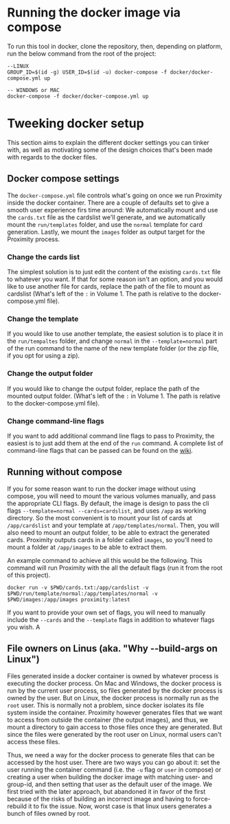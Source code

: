 # Running the docker image via compose
To run this tool in docker, clone the repository, then, depending on platform, run the below command from the root of the project:
```
--LINUX 
GROUP_ID=$(id -g) USER_ID=$(id -u) docker-compose -f docker/docker-compose.yml up

-- WINDOWS or MAC
docker-compose -f docker/docker-compose.yml up
```

# Tweeking docker setup
This section aims to explain the different docker settings you can tinker with, as well as motivating some of
the design choices that's been made with regards to the docker files.

## Docker compose settings
The `docker-compose.yml` file controls what's going on once we run Proximity inside the docker container. 
There are a couple of defaults set to give a smooth user experience firs time around: We 
automatically mount and use the `cards.txt` file as the cardslist we'll generate, and we automatically 
mount the `run/templates` folder, and use the `normal` template for card generation. Lastly, we mount
the `images` folder as output target for the Proximity process.

### Change the cards list
The simplest solution is to just edit the content of the existing `cards.txt` file to whatever you want.
If that for some reason isn't an option, and you would like to use another file for cards, replace the path
of the file to mount as cardslist (What's left of the `:` in Volume 1. The path is relative to the 
docker-compose.yml file). 

### Change the template
If you would like to use another template, the easiest solution is to place it in the `run/tempaltes`
folder, and change `normal` in the `--template=normal` part of the run command to the name of the 
new template folder (or the zip file, if you opt for using a zip).

### Change the output folder
If you would like to change the output folder, replace the path of the mounted output folder.
(What's left of the `:` in Volume 1. The path is relative to the docker-compose.yml file). 

### Change command-line flags
If you want to add additional command line flags to pass to Proximity, the easiest is to just add them
at the end of the `run` command. A complete list of command-line flags that can be passed can be found
on the [wiki](https://github.com/Haven-King/Proximity/wiki).

## Running without compose
If you for some reason want to run the docker image without using compose, you will need to mount the 
various volumes manually, and pass the appropriate CLI flags. By default, the image is design to pass
the cli flags `--template=normal --cards=cardslist`, and uses `/app` as working directory. So the most
convenient is to mount your list of cards at `/app/cardslist` and your template at `/app/templates/normal`.
Then, you will also need to mount an output folder, to be able to extract the generated cards. Proximity
outputs cards in a folder called `images`, so you'll need to mount a folder at `/app/images` to be able
to extract them.

An example command to achieve all this would be the following. This command will run Proximity with the
all the default flags (run it from the root of this project).
```
docker run -v $PWD/cards.txt:/app/cardslist -v $PWD/run/template/normal:/app/templates/normal -v $PWD/images:/app/images proximity:latest
```

If you want to provide your own set of flags, you will need to manually include the `--cards` and the 
`--template` flags in addition to whatever flags you wish. A

## File owners on Linus (aka. "Why --build-args on Linux")
Files generated inside a docker container is owned by whatever process is executing the docker process. On
Mac and Windows, the docker process is run by the current user process, so files generated by the docker
process is owned by the user. But on Linux, the docker process is normally run as the `root` user. This 
is normally not a problem, since docker isolates its file system inside the container. Proximity however
generates files that we want to access from outside the container (the output images), and thus, we mount
a directory to gain access to those files once they are generated. But since the files were generated by
the root user on Linux, normal users can't access these files.

Thus, we need a way for the docker process to generate files that can be accessed by the host user. There 
are two ways you can go about it: set the user running the container command (i.e. the `-u` flag or `user` in compose) or 
creating a user when building the docker image with matching user- and group-id, and then setting that user
as the default user of the image. We first tried with the later approach, but abandoned it in favor of the first
because of the risks of building an incorrect image and having to force-rebuild it to fix the issue. Now, worst
case is that linux users generates a bunch of files owned by root.